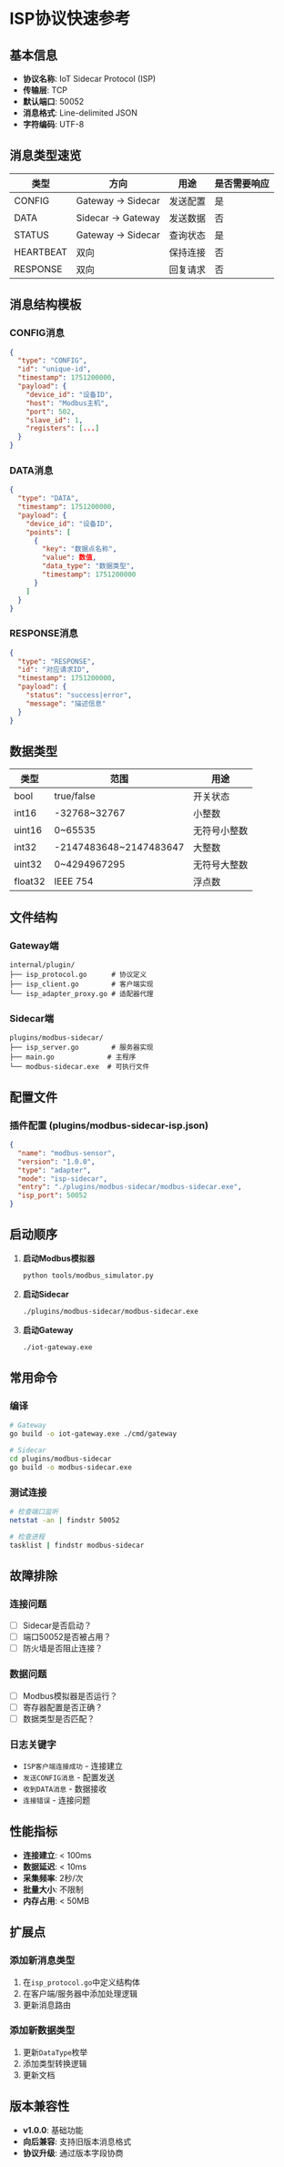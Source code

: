 # ISP协议快速参考

## 基本信息
- **协议名称**: IoT Sidecar Protocol (ISP)
- **传输层**: TCP
- **默认端口**: 50052
- **消息格式**: Line-delimited JSON
- **字符编码**: UTF-8

## 消息类型速览

| 类型 | 方向 | 用途 | 是否需要响应 |
|------|------|------|-------------|
| CONFIG | Gateway → Sidecar | 发送配置 | 是 |
| DATA | Sidecar → Gateway | 发送数据 | 否 |
| STATUS | Gateway → Sidecar | 查询状态 | 是 |
| HEARTBEAT | 双向 | 保持连接 | 否 |
| RESPONSE | 双向 | 回复请求 | 否 |

## 消息结构模板

### CONFIG消息
```json
{
  "type": "CONFIG",
  "id": "unique-id",
  "timestamp": 1751200000,
  "payload": {
    "device_id": "设备ID",
    "host": "Modbus主机",
    "port": 502,
    "slave_id": 1,
    "registers": [...]
  }
}
```

### DATA消息
```json
{
  "type": "DATA",
  "timestamp": 1751200000,
  "payload": {
    "device_id": "设备ID",
    "points": [
      {
        "key": "数据点名称",
        "value": 数值,
        "data_type": "数据类型",
        "timestamp": 1751200000
      }
    ]
  }
}
```

### RESPONSE消息
```json
{
  "type": "RESPONSE",
  "id": "对应请求ID",
  "timestamp": 1751200000,
  "payload": {
    "status": "success|error",
    "message": "描述信息"
  }
}
```

## 数据类型

| 类型 | 范围 | 用途 |
|------|------|------|
| bool | true/false | 开关状态 |
| int16 | -32768~32767 | 小整数 |
| uint16 | 0~65535 | 无符号小整数 |
| int32 | -2147483648~2147483647 | 大整数 |
| uint32 | 0~4294967295 | 无符号大整数 |
| float32 | IEEE 754 | 浮点数 |

## 文件结构

### Gateway端
```
internal/plugin/
├── isp_protocol.go      # 协议定义
├── isp_client.go        # 客户端实现
└── isp_adapter_proxy.go # 适配器代理
```

### Sidecar端
```
plugins/modbus-sidecar/
├── isp_server.go        # 服务器实现
├── main.go             # 主程序
└── modbus-sidecar.exe  # 可执行文件
```

## 配置文件

### 插件配置 (plugins/modbus-sidecar-isp.json)
```json
{
  "name": "modbus-sensor",
  "version": "1.0.0",
  "type": "adapter",
  "mode": "isp-sidecar",
  "entry": "./plugins/modbus-sidecar/modbus-sidecar.exe",
  "isp_port": 50052
}
```

## 启动顺序

1. **启动Modbus模拟器**
   ```bash
   python tools/modbus_simulator.py
   ```

2. **启动Sidecar**
   ```bash
   ./plugins/modbus-sidecar/modbus-sidecar.exe
   ```

3. **启动Gateway**
   ```bash
   ./iot-gateway.exe
   ```

## 常用命令

### 编译
```bash
# Gateway
go build -o iot-gateway.exe ./cmd/gateway

# Sidecar
cd plugins/modbus-sidecar
go build -o modbus-sidecar.exe
```

### 测试连接
```bash
# 检查端口监听
netstat -an | findstr 50052

# 检查进程
tasklist | findstr modbus-sidecar
```

## 故障排除

### 连接问题
- [ ] Sidecar是否启动？
- [ ] 端口50052是否被占用？
- [ ] 防火墙是否阻止连接？

### 数据问题
- [ ] Modbus模拟器是否运行？
- [ ] 寄存器配置是否正确？
- [ ] 数据类型是否匹配？

### 日志关键字
- `ISP客户端连接成功` - 连接建立
- `发送CONFIG消息` - 配置发送
- `收到DATA消息` - 数据接收
- `连接错误` - 连接问题

## 性能指标

- **连接建立**: < 100ms
- **数据延迟**: < 10ms
- **采集频率**: 2秒/次
- **批量大小**: 不限制
- **内存占用**: < 50MB

## 扩展点

### 添加新消息类型
1. 在`isp_protocol.go`中定义结构体
2. 在客户端/服务器中添加处理逻辑
3. 更新消息路由

### 添加新数据类型
1. 更新`DataType`枚举
2. 添加类型转换逻辑
3. 更新文档

## 版本兼容性

- **v1.0.0**: 基础功能
- **向后兼容**: 支持旧版本消息格式
- **协议升级**: 通过版本字段协商 